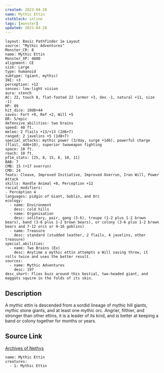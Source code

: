 ```yaml
---
created: 2023-04-28
name: Mythic Ettin
statblock: inline
tags: [monster]
updated: 2023-04-28
---
```

```statblock
layout: Basic Pathfinder 1e Layout
source: "Mythic Adventures"
Monster_CR: 8
name: Mythic Ettin
Monster_XP: 4800
alignment: CE
size: Large
type: humanoid
subtype: (giant, mythic)
INI: +3
perception: +12
senses: low-light vision
aura: stench
AC: 22, touch 8, flat-footed 22 (armor +3, dex -1, natural +11, size -1)
HP: 89
hit_dice: 10d8+44
saves: Fort +9, Ref +2, Will +5
DR: 5/epic
defensive_abilities: two brains
speed: 40 ft.
melee: 2 flails +13/+13 (2d6+7)
ranged: 2 javelins +5 (1d8+7)
special_attacks: mythic power (3/day, surge +1d6), powerful charge (flail, 4d6+10), superior twoweapon fighting
space: 10 ft.
reach: 10 ft.
pf1e_stats: [25, 8, 15, 6, 10, 11]
BAB: 7
CMB: 15 (+17 overrun)
CMD: 24
feats: Cleave, Improved Initiative, Improved Overrun, Iron Will, Power Attack
skills: Handle Animal +8, Perception +12
racial_modifiers:
- Perception 4
languages: pidgin of Giant, Goblin, and Orc
ecology:
  - name: Environment
    desc: cold hills
  - name: Organisation
    desc: solitary, pair, gang (3-6), troupe (1-2 plus 1-2 brown bears), band (3-6 plus 1-2 brown bears), or colony (3-6 plus 1-2 brown bears and 7-12 orcs or 9-16 goblins)
  - name: Treasure
    desc: standard (studded leather, 2 flails, 4 javelins, other treasure)
special_abilities:
  - name: Two Brains (Ex)
    desc: Anytime a mythic ettin attempts a Will saving throw, it rolls twice and uses the better result.
sources:
  - name: Mythic Adventures
    desc: 197
desc_short: Flies buzz around this bestial, two-headed giant, and maggots squirm in the folds of its skin.
```
## Description
A mythic ettin is descended from a sordid lineage of mythic hill giants, mythic stone giants, and at least one mythic orc. Angrier, filthier, and stronger than other ettins, it is a leader of its kind, and is better at keeping a band or colony together for months or years.
## Source Link
[Archives of Nethys](https://aonprd.com/MythicMonsterDisplay.aspx?ItemName=Ettin)
```encounter-table
name: Mythic Ettin
creatures:
  - 1: Mythic Ettin
```
